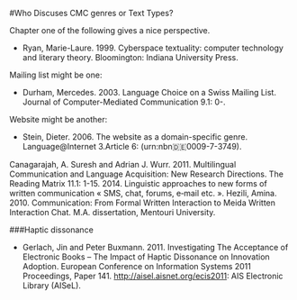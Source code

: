 #Who Discuses CMC genres or Text Types?


Chapter one of the following gives a nice perspective.
* Ryan, Marie-Laure. 1999. Cyberspace textuality: computer technology and literary theory. Bloomington: Indiana University Press.

Mailing list might be one:
* Durham, Mercedes. 2003. Language Choice on a Swiss Mailing List. Journal of Computer-Mediated Communication 9.1: 0-.

Website might be another:
* Stein, Dieter. 2006. The website as a domain-specific genre. Language@Internet 3.Article 6: (urn:nbn:de:0009-7-3749).

Canagarajah, A. Suresh and Adrian J. Wurr. 2011. Multilingual Communication and Language Acquisition: New Research Directions. The Reading Matrix 11.1: 1-15.
2014. Linguistic approaches to new forms of written communication « SMS, chat, forums, e‐mail etc. ». 
Hezili, Amina. 2010. Communication: From Formal Written Interaction to Meida Written Interaction Chat. M.A. dissertation, Mentouri University.




###Haptic dissonance
* Gerlach, Jin and Peter Buxmann. 2011. Investigating The Acceptance of Electronic Books – The Impact of Haptic Dissonance on Innovation Adoption. European Conference on Information Systems 2011 Proceedings, Paper 141. http://aisel.aisnet.org/ecis2011: AIS Electronic Library (AISeL).
